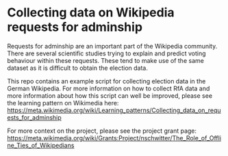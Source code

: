 # Collecting data on Wikipedia requests for adminship 

Requests for adminship are an important part of the Wikipedia community. There are several scientific studies trying to explain and predict voting behaviour within these requests. These tend to make use of the same dataset as it is difficult to obtain the election data.

This repo contains an example script for collecting election data in the German Wikipedia. For more information on how to collect RfA data and more information about how this script can well be improved, please see the learning pattern on Wikimedia here: https://meta.wikimedia.org/wiki/Learning_patterns/Collecting_data_on_requests_for_adminship

For more context on the project, please see the project grant page: https://meta.wikimedia.org/wiki/Grants:Project/nschwitter/The_Role_of_Offline_Ties_of_Wikipedians
